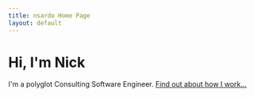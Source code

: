 ```yaml
---
title: nsardo Home Page
layout: default
---
```

<div class="blurb">
  <h1>Hi, I'm Nick</h1>
  <p>I'm a polyglot Consulting Software Engineer. <a href="/consulting">Find out about how I work...</a></p>
</div><!-- /.blurb -->